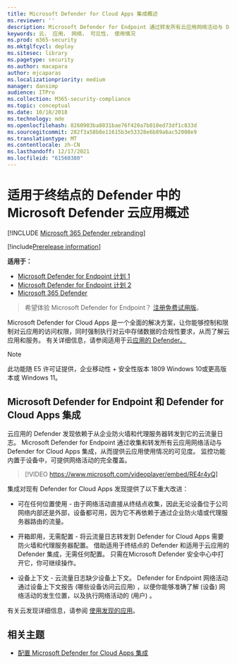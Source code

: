 ```yaml
---
title: Microsoft Defender for Cloud Apps 集成概述
ms.reviewer: ''
description: Microsoft Defender for Endpoint 通过转发所有云应用网络活动与 Defender for Cloud Apps 集成。
keywords: 云， 应用， 网络， 可见性， 使用情况
ms.prod: m365-security
ms.mktglfcycl: deploy
ms.sitesec: library
ms.pagetype: security
ms.author: macapara
author: mjcaparas
ms.localizationpriority: medium
manager: dansimp
audience: ITPro
ms.collection: M365-security-compliance
ms.topic: conceptual
ms.date: 10/18/2018
ms.technology: mde
ms.openlocfilehash: 8260903ba8031bae76f420a7b010ed73df1c833d
ms.sourcegitcommit: 282f3a58b8e11615b3e53328e6b89a6ac52008e9
ms.translationtype: MT
ms.contentlocale: zh-CN
ms.lasthandoff: 12/17/2021
ms.locfileid: "61560380"
---
```

# <a name="microsoft-defender-for-cloud-apps-in-defender-for-endpoint-overview"></a>适用于终结点的 Defender 中的 Microsoft Defender 云应用概述

[!INCLUDE [Microsoft 365 Defender rebranding](../../includes/microsoft-defender.md)]

[!include[Prerelease information](../../includes/prerelease.md)]

**适用于：**
- [Microsoft Defender for Endpoint 计划 1](https://go.microsoft.com/fwlink/p/?linkid=2154037)
- [Microsoft Defender for Endpoint 计划 2](https://go.microsoft.com/fwlink/p/?linkid=2154037)
- [Microsoft 365 Defender](https://go.microsoft.com/fwlink/?linkid=2118804)


> 希望体验 Microsoft Defender for Endpoint？ [注册免费试用版](https://signup.microsoft.com/create-account/signup?products=7f379fee-c4f9-4278-b0a1-e4c8c2fcdf7e&ru=https://aka.ms/MDEp2OpenTrial?ocid=docs-wdatp-exposedapis-abovefoldlink)。

Microsoft Defender for Cloud Apps 是一个全面的解决方案，让你能够控制和限制对云应用的访问权限，同时强制执行对云中存储数据的合规性要求，从而了解云应用和服务。 有关详细信息，请参阅适用于云[应用的 Defender。](/cloud-app-security/what-is-cloud-app-security)

> [!NOTE]
> 此功能随 E5 许可证提供，企业移动性 + 安全性[](https://www.microsoft.com/cloud-platform/enterprise-mobility-security)版本 1809 Windows 10或更高版本或 Windows 11。

## <a name="microsoft-defender-for-endpoint-and-defender-for-cloud-apps-integration"></a>Microsoft Defender for Endpoint 和 Defender for Cloud Apps 集成

云应用的 Defender 发现依赖于从企业防火墙和代理服务器转发到它的云流量日志。 Microsoft Defender for Endpoint 通过收集和转发所有云应用网络活动与 Defender for Cloud Apps 集成，从而提供云应用使用情况的可见度。 监控功能内置于设备中，可提供网络活动的完全覆盖。

> [!VIDEO https://www.microsoft.com/videoplayer/embed/RE4r4yQ]

集成对现有 Defender for Cloud Apps 发现提供了以下重大改进：

- 可在任何位置使用 - 由于网络活动直接从终结点收集，因此无论设备位于公司网络内部还是外部，设备都可用，因为它不再依赖于通过企业防火墙或代理服务器路由的流量。

- 开箱即用，无需配置 - 将云流量日志转发到 Defender for Cloud Apps 需要防火墙和代理服务器配置。 借助适用于终结点的 Defender 和适用于云应用的 Defender 集成，无需任何配置。 只需在Microsoft Defender 安全中心中打开它，你可继续操作。

- 设备上下文 - 云流量日志缺少设备上下文。 Defender for Endpoint 网络活动通过设备上下文报告 (哪些设备访问云应用) ，以便你能够准确了解 (设备) 网络活动的发生位置，以及执行网络活动的 (用户) 。

有关云发现详细信息，请参阅 [使用发现的应用](/cloud-app-security/discovered-apps)。

## <a name="related-topic"></a>相关主题

- [配置 Microsoft Defender for Cloud Apps 集成](microsoft-cloud-app-security-config.md)
